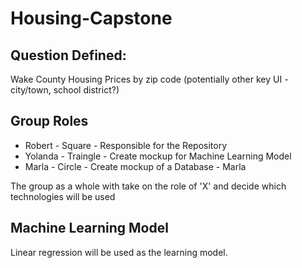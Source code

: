 # Housing-Capstone

## Question Defined:
Wake County Housing Prices by zip code (potentially other key UI - city/town, school district?)

## Group Roles
- Robert - Square - Responsible for the Repository
- Yolanda - Traingle - Create mockup for Machine Learning Model
- Marla - Circle - Create mockup of a Database - Marla

The group as a whole with take on the role of 'X' and decide which technologies will be used

## Machine Learning Model

Linear regression will be used as the learning model. 

